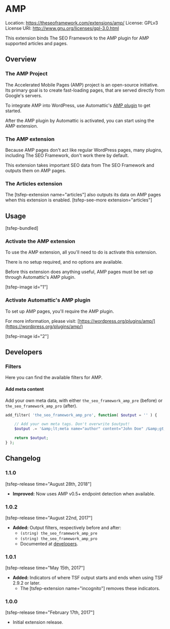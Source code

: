 # AMP
Location: https://theseoframework.com/extensions/amp/
License: GPLv3
License URI: http://www.gnu.org/licenses/gpl-3.0.html

This extension binds The SEO Framework to the AMP plugin for AMP supported articles and pages.

## Overview

### The AMP Project

The Accelerated Mobile Pages (AMP) project is an open-source initiative. Its primary goal is to create fast-loading pages, that are served directly from Google's servers.

To integrate AMP into WordPress, use Automattic's [AMP plugin](https://wordpress.org/plugins/amp/) to get started.

After the AMP plugin by Automattic is activated, you can start using the AMP extension.

### The AMP extension

Because AMP pages don't act like regular WordPress pages, many plugins, including The SEO Framework, don't work there by default.

This extension takes important SEO data from The SEO Framework and outputs them on AMP pages.

### The Articles extension

The [tsfep-extension name="articles"] also outputs its data on AMP pages when this extension is enabled. [tsfep-see-more extension="articles"]

## Usage

[tsfep-bundled]

### Activate the AMP extension

To use the AMP extension, all you'll need to do is activate this extension.

There is no setup required, and no options are available.

Before this extension does anything useful, AMP pages must be set up through Automattic's AMP plugin.

[tsfep-image id="1"]

### Activate Automattic's AMP plugin

To set up AMP pages, you'll require the AMP plugin.

For more information, please visit:
[https://wordpress.org/plugins/amp/](https://wordpress.org/plugins/amp/)

[tsfep-image id="2"]

## Developers

### Filters

Here you can find the available filters for AMP.

#### Add meta content

Add your own meta data, with either `the_seo_framework_amp_pre` (before) or `the_seo_framework_amp_pro` (after).

```php
add_filter( 'the_seo_framework_amp_pro', function( $output = '' ) {

	// Add your own meta tags. Don't overwrite $output!
	$output .= '&amp;lt;meta name="author" content="John Doe" /&amp;gt;' . PHP_EOL;

	return $output;
} );
```

## Changelog

### 1.1.0

[tsfep-release time="August 28th, 2018"]

* **Improved:** Now uses AMP v0.5+ endpoint detection when available.

### 1.0.2

[tsfep-release time="August 22nd, 2017"]

* **Added:** Output filters, respectively before and after:
	* `(string) the_seo_framework_amp_pre`
	* `(string) the_seo_framework_amp_pro`
	* Documented at [developers](#developers).

### 1.0.1

[tsfep-release time="May 15th, 2017"]

* **Added:** Indicators of where TSF output starts and ends when using TSF 2.9.2 or later.
	* The [tsfep-extension name="incognito"] removes these indicators.

### 1.0.0

[tsfep-release time="February 17th, 2017"]

* Initial extension release.
